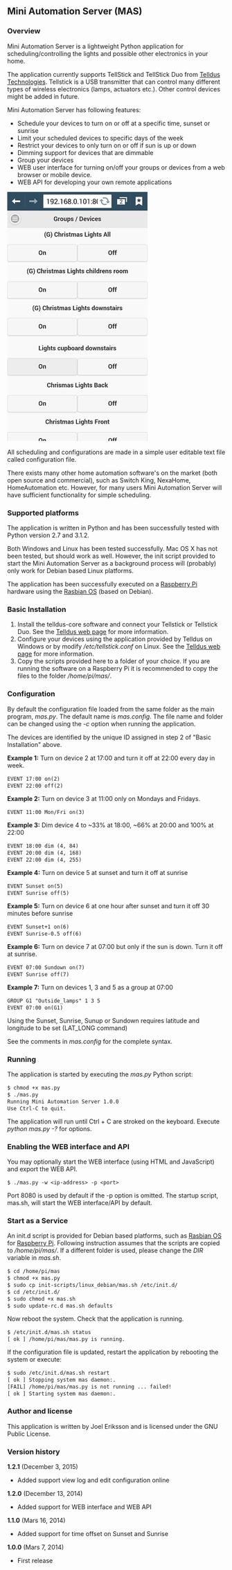 ## Mini Automation Server (MAS)
### Overview
Mini Automation Server is a lightweight Python application for scheduling/controlling the lights and possible other electronics in your home. 

The application currently supports TellStick and TellStick Duo from [Telldus Technologies](http://www.telldus.se/). Tellstick is a USB transmitter that can control many different types of wireless electronics (lamps, actuators etc.). Other control devices might be added in future.

Mini Automation Server has following features:

* Schedule your devices to turn on or off at a specific time, sunset or sunrise
* Limit your scheduled devices to specific days of the week
* Restrict your devices to only turn on or off if sun is up or down
* Dimming support for devices that are dimmable
* Group your devices
* WEB user interface for turning on/off your groups or devices from a web browser or mobile device.
* WEB API for developing your own remote applications

![screenshoot](screenshot.jpg)

All scheduling and configurations are made in a simple user editable text file called configuration file.

There exists many other home automation software's on the market (both open source and commercial), such as Switch King, NexaHome, HomeAutomation etc. However, for many users Mini Automation Server will have sufficient functionality for simple scheduling.

### Supported platforms
The application is written in Python and has been successfully tested with Python version 2.7 and 3.1.2.

Both Windows and Linux has been tested successfully. Mac OS X has not been tested, but should work as well. However, the init script provided to start the Mini Automation Server as a background process will (probably) only work for Debian based Linux platforms. 

The application has been successfully executed on a [Raspberry Pi](http://www.raspberrypi.org/) hardware using the [Rasbian OS](http://www.raspbian.org/) (based on Debian).

### Basic Installation
1. Install the telldus-core software and connect your Tellstick or Tellstick Duo. See the [Telldus web page](http://www.telldus.se/) for more information.
2. Configure your devices using the application provided by Telldus on Windows or by modify */etc/tellstick.conf* on Linux. See the [Telldus web page](http://www.telldus.se/) for more information.
3. Copy the scripts provided here to a folder of your choice. If you are running the software on a Raspberry Pi it is recommended to copy the files to the folder */home/pi/mas/*.

### Configuration
By default the configuration file loaded from the same folder as the main program, *mas.py*. The default name is *mas.config*. The file name and folder can be changed using the *-c* option when running the application. 

The devices are identified by the unique ID assigned in step 2 of "Basic Installation" above.

**Example 1:** Turn on device 2 at 17:00 and turn it off at 22:00 every day in week. 

    EVENT 17:00 on(2)
    EVENT 22:00 off(2)

**Example 2:** Turn on device 3 at 11:00 only on Mondays and Fridays. 

    EVENT 11:00 Mon/Fri on(3)

**Example 3:** Dim device 4 to ~33% at 18:00, ~66% at 20:00 and 100% at 22:00

    EVENT 18:00 dim (4, 84)    
    EVENT 20:00 dim (4, 168)
    EVENT 22:00 dim (4, 255)    
    
**Example 4:** Turn on device 5 at sunset and turn it off at sunrise

    EVENT Sunset on(5)
    EVENT Sunrise off(5)

**Example 5:** Turn on device 6 at one hour after sunset and turn it off 30 minutes before sunrise

    EVENT Sunset+1 on(6)
    EVENT Sunrise-0.5 off(6)
    
**Example 6:** Turn on device 7 at 07:00 but only if the sun is down. Turn it off at sunrise.

    EVENT 07:00 Sundown on(7)
    EVENT Sunrise off(7)

**Example 7:** Turn on devices 1, 3 and 5 as a group at 07:00

    GROUP G1 "Outside_lamps" 1 3 5
    EVENT 07:00 on(G1)
    
Using the Sunset, Sunrise, Sunup or Sundown requires latitude and longitude to be set (LAT_LONG command)
    
See the comments in *mas.config* for the complete syntax.    
    
### Running
The application is started by executing the *mas.py* Python script:

    $ chmod +x mas.py
	$ ./mas.py
    Running Mini Automation Server 1.0.0
    Use Ctrl-C to quit.

The application will run until Ctrl + C are stroked on the keyboard. Execute *python mas.py -?* for options.

### Enabling the WEB interface and API
You may optionally start the WEB interface (using HTML and JavaScript) and export the WEB API. 

	$ ./mas.py -w <ip-address> -p <port>
	
Port 8080 is used by default if the -p option is omitted. The startup script, mas.sh, will start the WEB interface/API by default.

### Start as a Service
An init.d script is provided for Debian based platforms, such as [Rasbian OS](http://www.raspbian.org/) for [Raspberry Pi](http://www.raspberrypi.org/). Following instruction assumes that the scripts are copied to */home/pi/mas/*. If a different folder is used, please change the *DIR* variable in *mas.sh*.

    $ cd /home/pi/mas
    $ chmod +x mas.py
    $ sudo cp init-scripts/linux_debian/mas.sh /etc/init.d/
    $ cd /etc/init.d/
    $ sudo chmod +x mas.sh
    $ sudo update-rc.d mas.sh defaults

Now reboot the system. Check that the application is running.

    $ /etc/init.d/mas.sh status
    [ ok ] /home/pi/mas/mas.py is running.

If the configuration file is updated, restart the application by rebooting the system or execute:

    $ sudo /etc/init.d/mas.sh restart
    [ ok ] Stopping system mas daemon:.
    [FAIL] /home/pi/mas/mas.py is not running ... failed!
    [ ok ] Starting system mas daemon:.

    
### Author and license
This application is written by Joel Eriksson and is licensed under the GNU Public License.

### Version history
**1.2.1** (December 3, 2015)

* Added support view log and edit configuration online

**1.2.0** (December 13, 2014)

* Added support for WEB interface and WEB API 

**1.1.0** (Mars 16, 2014)

* Added support for time offset on Sunset and Sunrise 

**1.0.0** (Mars 7, 2014)

* First release